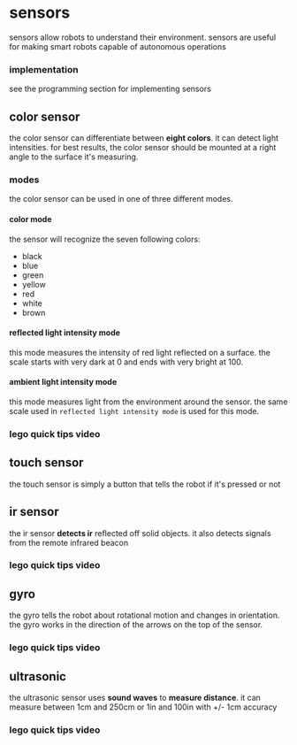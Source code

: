# sensors

sensors allow robots to understand their environment. sensors are useful for making smart robots capable of autonomous operations

### implementation
see the programming section for implementing sensors

## color sensor

the color sensor can differentiate between **eight colors**. it can detect light intensities. for best results, the color sensor should be mounted at a right angle to the surface it's measuring.

### modes

the color sensor can be used in one of three different modes.

#### color mode

the sensor will recognize the seven following colors:

* black
* blue
* green
* yellow
* red
* white
* brown

#### reflected light intensity mode

this mode measures the intensity of red light reflected on a surface. the scale starts with very dark at 0 and ends with very bright at 100. 

#### ambient light intensity mode

this mode measures light from the environment around the sensor. the same scale used in `reflected light intensity mode` is used for this mode.

### lego quick tips video

<div class="youtube-player" data-id="bvQLrQdYX2U"></div>

## touch sensor

the touch sensor is simply a button that tells the robot if it's pressed or not

## ir sensor

the ir sensor **detects ir** reflected off solid objects. it also detects signals from the remote infrared beacon

### lego quick tips video

<div class="youtube-player" data-id="CFiP0cmURpw"></div>

## gyro

the gyro tells the robot about rotational motion and changes in orientation. the gyro works in the direction of the arrows on the top of the sensor.

### lego quick tips video

<div class="youtube-player" data-id="eRK3ZR0eq6E"></div>

## ultrasonic

the ultrasonic sensor uses **sound waves** to **measure distance**. it can measure between 1cm and 250cm or 1in and 100in with +/- 1cm accuracy

### lego quick tips video

<div class="youtube-player" data-id="jWvkVpfvq6w"></div>